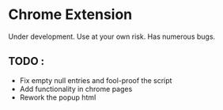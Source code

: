# Chrome Extension

Under development. Use at your own risk. Has numerous bugs.


## TODO : 
- Fix empty null entries and fool-proof the script
- Add functionality in chrome pages 
- Rework the popup html 
